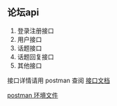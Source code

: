 ## 论坛api

1. 登录注册接口
2. 用户接口
3. 话题接口
4. 话题回复接口
5. 其他接口

接口详情请用 postman 查阅
[接口文档](./larabbs-api.postman_collection.json)

[postman 环境文件](./larabbs-api.postman_environment.json)
